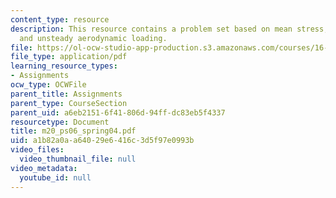 ```yaml
---
content_type: resource
description: This resource contains a problem set based on mean stress, cyclic stress,
  and unsteady aerodynamic loading.
file: https://ol-ocw-studio-app-production.s3.amazonaws.com/courses/16-01-unified-engineering-i-ii-iii-iv-fall-2005-spring-2006/a1b82a0aa64029e6416c3d5f97e0993b_m20_ps06_spring04.pdf
file_type: application/pdf
learning_resource_types:
- Assignments
ocw_type: OCWFile
parent_title: Assignments
parent_type: CourseSection
parent_uid: a6eb2151-6f41-806d-94ff-dc83eb5f4337
resourcetype: Document
title: m20_ps06_spring04.pdf
uid: a1b82a0a-a640-29e6-416c-3d5f97e0993b
video_files:
  video_thumbnail_file: null
video_metadata:
  youtube_id: null
---
```

